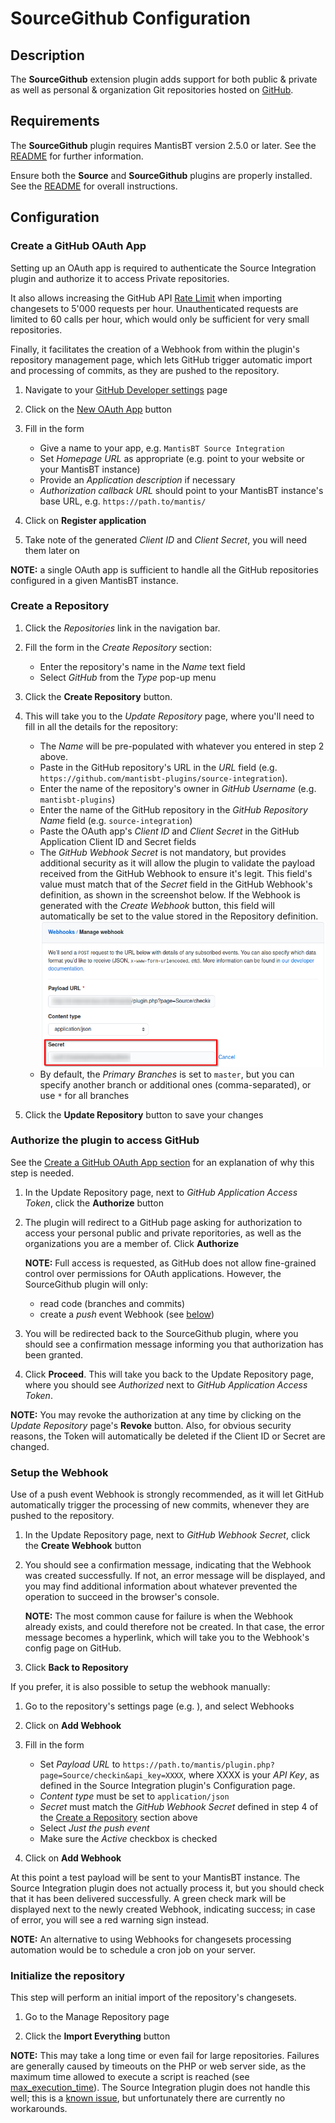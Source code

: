 # SourceGithub Configuration

## Description

The **SourceGithub** extension plugin adds support for both public & private as
well as personal & organization Git repositories hosted on
[GitHub](http://github.com/).


## Requirements

The **SourceGithub** plugin requires MantisBT version 2.5.0 or later. See the
[README](../README.md#requirements) for further information.

Ensure both the **Source** and **SourceGithub** plugins are properly installed.
See the [README](../README.md#installation) for overall instructions.


## Configuration

### Create a GitHub OAuth App

Setting up an OAuth app is required to authenticate the Source Integration
plugin and authorize it to access Private repositories.

It also allows increasing the GitHub API [Rate Limit](https://developer.github.com/v3/#rate-limiting)
when importing changesets to 5'000 requests per hour. Unauthenticated requests
are limited to 60 calls per hour, which would only be sufficient for very small
repositories.

Finally, it facilitates the creation of a Webhook from within the plugin's
repository management page, which lets GitHub trigger automatic import and
processing of commits, as they are pushed to the repository.

1. Navigate to your [GitHub Developer settings](https://github.com/settings/developers) page

2. Click on the [New OAuth App](https://github.com/settings/applications/new) button

3. Fill in the form
   - Give a name to your app, e.g. `MantisBT Source Integration`
   - Set _Homepage URL_ as appropriate (e.g. point to your website or your
     MantisBT instance)
   - Provide an _Application description_ if necessary
   - _Authorization callback URL_ should point to your MantisBT instance's
     base URL, e.g. `https://path.to/mantis/`

4. Click on **Register application**

5. Take note of the generated _Client ID_ and _Client Secret_, you will need
   them later on

**NOTE:** a single OAuth app is sufficient to handle all the GitHub repositories
configured in a given MantisBT instance.


### Create a Repository

1. Click the *Repositories* link in the navigation bar.

2. Fill the form in the *Create Repository* section:
   - Enter the repository's name in the *Name* text field
   - Select *GitHub* from the *Type* pop-up menu

3. Click the **Create Repository** button.

4. This will take you to the *Update Repository* page, where you'll need to fill
   in all the details for the repository:

   - The *Name* will be pre-populated with whatever you entered in step 2 above.
   - Paste in the GitHub repository's URL in the *URL* field
     (e.g. `https://github.com/mantisbt-plugins/source-integration`).
   - Enter the name of the repository's owner in *GitHub Username*
     (e.g. `mantisbt-plugins`)
   - Enter the name of the GitHub repository in the *GitHub Repository Name*
     field (e.g. `source-integration`)
   - Paste the OAuth app's _Client ID_ and _Client Secret_ in the
     GitHub Application Client ID and Secret fields
   - The _GitHub Webhook Secret_ is not mandatory, but provides additional
     security as it will allow the plugin to validate the payload received
     from the GitHub Webhook to ensure it's legit.
     This field's value must match that of the _Secret_ field in the GitHub 
     Webhook's definition, as shown in the screenshot below.
     If the Webhook is generated with the _Create Webhook_ button, this field 
     will automatically be set to the value stored in the Repository definition. 
     ![Github Webhook secret screenshot](github_webhook_secret.png)
   - By default, the *Primary Branches* is set to `master`, but you can specify
     another branch or additional ones (comma-separated), or use `*` for all
     branches

5. Click the **Update Repository** button to save your changes


### Authorize the plugin to access GitHub

See the [Create a GitHub OAuth App section](#create-a-github-oauth-app) for an
explanation of why this step is needed.

1. In the Update Repository page, next to _GitHub Application Access Token_,
   click the **Authorize** button

2. The plugin will redirect to a GitHub page asking for authorization to
   access your personal public and private reporitories, as well as the
   organizations you are a member of. Click **Authorize**

   **NOTE:** Full access is requested, as GitHub does not allow fine-grained
   control over permissions for OAuth applications. However, the SourceGithub
   plugin will only:
   - read code (branches and commits)
   - create a _push_ event Webhook (see [below](#setup-the-webhook))

3. You will be redirected back to the SourceGithub plugin, where you should see
   a confirmation message informing you that authorization has been granted.

4. Click **Proceed**. This will take you back to the Update Repository page,
   where you should see _Authorized_ next to _GitHub Application Access Token_.

**NOTE:** You may revoke the authorization at any time by clicking on the
_Update Repository_ page's **Revoke** button. Also, for obvious security
reasons, the Token will automatically be deleted if the Client ID or Secret are
changed.


### Setup the Webhook

Use of a push event Webhook is strongly recommended, as it will let GitHub
automatically trigger the processing of new commits, whenever they are pushed
to the repository.

1. In the Update Repository page, next to _GitHub Webhook Secret_, click the
   **Create Webhook** button

2. You should see a confirmation message, indicating that the Webhook was
   created successfully. If not, an error message will be displayed, and you
   may find additional information about whatever prevented the operation to
   succeed in the browser's console.

   **NOTE:** The most common cause for failure is when the Webhook already
   exists, and could therefore not be created. In that case, the error message
   becomes a hyperlink, which will take you to the Webhook's config page on
   GitHub.

3. Click **Back to Repository**

If you prefer, it is also possible to setup the webhook manually:

1. Go to the repository's settings page (e.g. ), and select Webhooks

2. Click on **Add Webhook**

3. Fill in the form
   - Set _Payload URL_ to
     `https://path.to/mantis/plugin.php?page=Source/checkin&api_key=XXXX`,
     where XXXX is your _API Key_, as defined in the Source Integration plugin's
     Configuration page.
   -  _Content type_ must be set to `application/json`
   - _Secret_ must match the _GitHub Webhook Secret_ defined in step 4 of the
     [Create a Repository](#create-a-repository) section above
   - Select _Just the push event_
   - Make sure the _Active_ checkbox is checked

4. Click on **Add Webhook**

At this point a test payload will be sent to your MantisBT instance.
The Source Integration plugin does not actually process it, but you should
check that it has been delivered successfully. A green check mark will be
displayed next to the newly created Webhook, indicating success; in case of
error, you will see a red warning sign instead.

**NOTE:** An alternative to using Webhooks for changesets processing automation
would be to schedule a cron job on your server.

### Initialize the repository

This step will perform an initial import of the repository's changesets.

1. Go to the Manage Repository page

2. Click the **Import Everything** button

**NOTE:** This may take a long time or even fail for large repositories.
Failures are generally caused by timeouts on the PHP or web server side, as
the maximum time allowed to execute a script is reached
(see [max_execution_time](http://www.php.net/manual/en/info.configuration.php#ini.max-execution-time)).
The Source Integration plugin does not handle this well; this is a
[known issue](https://github.com/mantisbt-plugins/source-integration/issues/60),
but unfortunately there are currently no workarounds.
